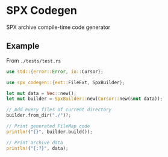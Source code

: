 # SPX Codegen
SPX archive compile-time code generator

## Example
From `./tests/test.rs`
```rust
use std::{error::Error, io::Cursor};

use spx_codegen::{ext::FileExt, SpxBuilder};

let mut data = Vec::new();
let mut builder = SpxBuilder::new(Cursor::new(&mut data));

// Add every files of current directory
builder.from_dir("./")?;

// Print generated FileMap code
println!("{}", builder.build());

// Print archive data
println!("{:?}", data);
```
